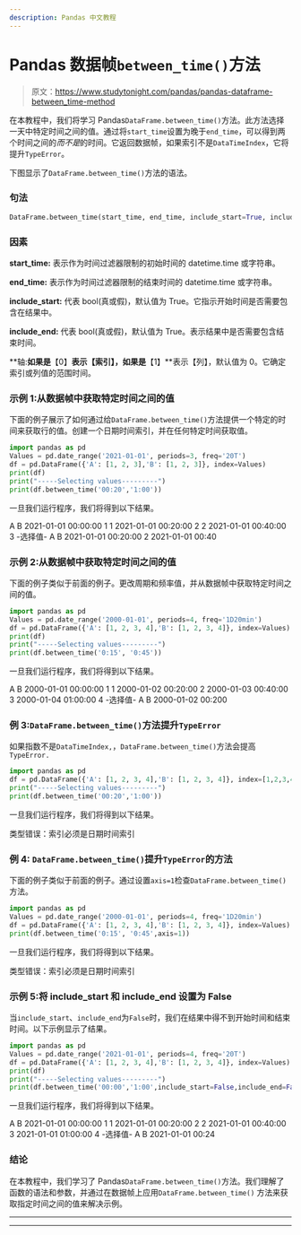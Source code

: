```yaml
---
description: Pandas 中文教程
---
```


# Pandas 数据帧`between_time()`方法

> 原文：<https://www.studytonight.com/pandas/pandas-dataframe-between_time-method>

在本教程中，我们将学习 Pandas`DataFrame.between_time()`方法。此方法选择一天中特定时间之间的值。通过将`start_time`设置为晚于`end_time`，可以得到两个时间之间的*而不是*的时间。它返回数据帧，如果索引不是`DataTimeIndex`，它将提升`TypeError`。

下图显示了`DataFrame.between_time()`方法的语法。

### 句法

```py
DataFrame.between_time(start_time, end_time, include_start=True, include_end=True, axis=None)
```

### 因素

**start_time:** 表示作为时间过滤器限制的初始时间的 datetime.time 或字符串。

**end_time:** 表示作为时间过滤器限制的结束时间的 datetime.time 或字符串。

**include_start:** 代表 bool(真或假)，默认值为 True。它指示开始时间是否需要包含在结果中。

**include_end:** 代表 bool(真或假)，默认值为 True。表示结果中是否需要包含结束时间。

**轴:**如果是**【0】**表示【索引】，如果是**【1】**表示【列】，默认值为 0。它确定索引或列值的范围时间。

### 示例 1:从数据帧中获取特定时间之间的值

下面的例子展示了如何通过给`DataFrame.between_time()`方法提供一个特定的时间来获取行的值。创建一个日期时间索引，并在任何特定时间获取值。

```py
import pandas as pd
Values = pd.date_range('2021-01-01', periods=3, freq='20T')
df = pd.DataFrame({'A': [1, 2, 3],'B': [1, 2, 3]}, index=Values)
print(df)
print("-----Selecting values---------")
print(df.between_time('00:20','1:00'))
```

一旦我们运行程序，我们将得到以下结果。

A B
2021-01-01 00:00:00 1 1
2021-01-01 00:20:00 2 2
2021-01-01 00:40:00 3
-选择值-
A B
2021-01-01 00:20:00 2
2021-01-01 00:40

### 示例 2:从数据帧中获取特定时间之间的值

下面的例子类似于前面的例子。更改周期和频率值，并从数据帧中获取特定时间之间的值。

```py
import pandas as pd
Values = pd.date_range('2000-01-01', periods=4, freq='1D20min')
df = pd.DataFrame({'A': [1, 2, 3, 4],'B': [1, 2, 3, 4]}, index=Values)
print(df)
print("-----Selecting values---------")
print(df.between_time('0:15', '0:45'))
```

一旦我们运行程序，我们将得到以下结果。

A B
2000-01-01 00:00:00 1 1
2000-01-02 00:20:00 2
2000-01-03 00:40:00 3
2000-01-04 01:00:00 4
-选择值-
A B
2000-01-02 00:200

### 例 3:`DataFrame.between_time()`方法提升`TypeError`

如果指数不是`DataTimeIndex,`，`DataFrame.between_time()`方法会提高`TypeError.`

```py
import pandas as pd
df = pd.DataFrame({'A': [1, 2, 3, 4],'B': [1, 2, 3, 4]}, index=[1,2,3,4])
print("-----Selecting values---------")
print(df.between_time('00:20','1:00'))
```

一旦我们运行程序，我们将得到以下结果。

类型错误：索引必须是日期时间索引

### 例 4: `DataFrame.between_time()`提升`TypeError`的方法

下面的例子类似于前面的例子。通过设置`axis=1`检查`DataFrame.between_time()`方法。

```py
import pandas as pd
Values = pd.date_range('2000-01-01', periods=4, freq='1D20min')
df = pd.DataFrame({'A': [1, 2, 3, 4],'B': [1, 2, 3, 4]}, index=Values)
print(df.between_time('0:15', '0:45',axis=1))
```

一旦我们运行程序，我们将得到以下结果。

类型错误：索引必须是日期时间索引

### 示例 5:将 include_start 和 include_end 设置为 False

当`include_start`、`include_end`为`False`时，我们在结果中得不到开始时间和结束时间。以下示例显示了结果。

```py
import pandas as pd
Values = pd.date_range('2021-01-01', periods=4, freq='20T')
df = pd.DataFrame({'A': [1, 2, 3, 4],'B': [1, 2, 3, 4]}, index=Values)
print(df)
print("-----Selecting values---------")
print(df.between_time('00:00','1:00',include_start=False,include_end=False))
```

一旦我们运行程序，我们将得到以下结果。

A B
2021-01-01 00:00:00 1 1
2021-01-01 00:20:00 2 2
2021-01-01 00:40:00 3
2021-01-01 01:00:00 4
-选择值-
A B
2021-01-01 00:24

### 结论

在本教程中，我们学习了 Pandas`DataFrame.between_time()`方法。我们理解了函数的语法和参数，并通过在数据帧上应用`DataFrame.between_time()` 方法来获取指定时间之间的值来解决示例。

* * *

* * *